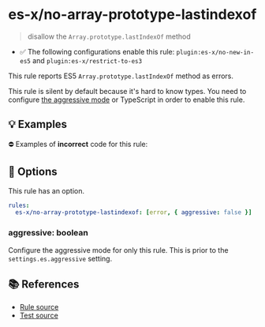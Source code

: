 # es-x/no-array-prototype-lastindexof
> disallow the `Array.prototype.lastIndexOf` method

- ✅ The following configurations enable this rule: `plugin:es-x/no-new-in-es5` and `plugin:es-x/restrict-to-es3`

This rule reports ES5 `Array.prototype.lastIndexOf` method as errors.

This rule is silent by default because it's hard to know types. You need to configure [the aggressive mode](../#the-aggressive-mode) or TypeScript in order to enable this rule.

## 💡 Examples

⛔ Examples of **incorrect** code for this rule:

<eslint-playground type="bad" code="/*eslint es-x/no-array-prototype-lastindexof: [error, { aggressive: true }] */
foo.lastIndexOf(0)
" />

## 🔧 Options

This rule has an option.

```yml
rules:
  es-x/no-array-prototype-lastindexof: [error, { aggressive: false }]
```

### aggressive: boolean

Configure the aggressive mode for only this rule.
This is prior to the `settings.es.aggressive` setting.

## 📚 References

- [Rule source](https://github.com/ota-meshi/eslint-plugin-es-x/blob/master/lib/rules/no-array-prototype-lastindexof.js)
- [Test source](https://github.com/ota-meshi/eslint-plugin-es-x/blob/master/tests/lib/rules/no-array-prototype-lastindexof.js)
